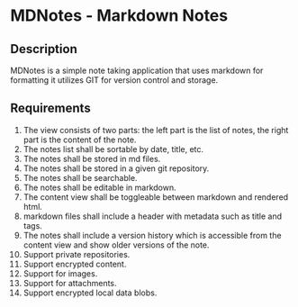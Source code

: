 # MDNotes - Markdown Notes

## Description
MDNotes is a simple note taking application that uses markdown for formatting it utilizes GIT for version control and storage.

## Requirements

1. The view consists of two parts: the left part is the list of notes, the right part is the content of the note.
2. The notes list shall be sortable by date, title, etc.
3. The notes shall be stored in md files.
4. The notes shall be stored in a given git repository.
5. The notes shall be searchable.
6. The notes shall be editable in markdown.
7. The content view shall be toggleable between markdown and rendered html.
8. markdown files shall include a header with metadata such as title and tags.
9. The notes shall include a version history which is accessible from the content view and show older versions of the note.
10. Support private repositories.
11. Support encrypted content.
12. Support for images.
13. Support for attachments.
14. Support encrypted local data blobs.
